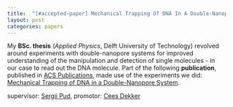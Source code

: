 ```yaml
---
title:  "[#accepted-paper] Mechanical Trapping Of DNA In A Double-Nanopore System, ACS Publications"
layout: post
categories: papers
---
```


My **BSc. thesis** (_Applied Physics_, Delft University of Technology) revolved around experiments with double-nanopore systems for improved understanding of the manipulation and detection of single molecules - in our case to read out the DNA molecule. Part of the following **publication**, published in [ACS Publications](https://pubs.acs.org/), made use of the experiments we did: [Mechanical Trapping of DNA in a Double-Nanopore System](https://pubs.acs.org/doi/10.1021/acs.nanolett.6b04642).


supervisor: [Sergii Pud](https://people.utwente.nl/s.pud), promotor: [Cees Dekker](https://www.tudelft.nl/tnw/over-faculteit/afdelingen/bionanoscience/about-the-department/profdr-cees-dekker)
